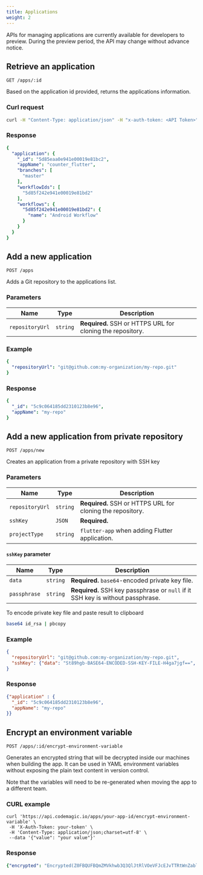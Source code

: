 ```yaml
---
title: Applications
weight: 2
---
```


APIs for managing applications are currently available for developers to preview. During the preview period, the API may change without advance notice.

## Retrieve an application

`GET /apps/:id`

Based on the application id provided, returns the applications information.

### Curl request

```bash
curl -H "Content-Type: application/json" -H "x-auth-token: <API Token>" --request GET https://api.codemagic.io/apps/<app_id>
```

### Response

```yaml
{
  "application": {
    "_id": "5d85eaa0e941e00019e81bc2",
    "appName": "counter_flutter",
    "branches": [
      "master"
    ],
    "workflowIds": [
      "5d85f242e941e00019e81bd2"
    ],
    "workflows": {
      "5d85f242e941e00019e81bd2": {
        "name": "Android Workflow"
      }
    }
  }
}
```

## Add a new application

`POST /apps`

Adds a Git repository to the applications list.

### Parameters

| **Name**        | **Type** | **Description** |
| --------------- | -------- | --------------- |
| `repositoryUrl` | `string` | **Required.** SSH or HTTPS URL for cloning the repository. |

### Example

```yaml
{
  "repositoryUrl": "git@github.com:my-organization/my-repo.git"
}
```

### Response

```yaml
{
  "_id": "5c9c064185dd2310123b8e96",
  "appName": "my-repo"
}
```

## Add a new application from private repository

`POST /apps/new`

Creates an application from a private repository with SSH key

### Parameters

| **Name**        | **Type** | **Description** |
| --------------- | -------- | --------------- |
| `repositoryUrl` | `string` | **Required.** SSH or HTTPS URL for cloning the repository. |
| `sshKey` | `JSON` | **Required.** |
| `projectType` | `string` | `flutter-app` when adding Flutter application. | 

#### `sshKey` parameter

| **Name**        | **Type** | **Description** |
| --------------- | -------- | --------------- |
| `data` | `string` | **Required.** `base64`-encoded private key file. |
| `passphrase` | `string` | **Required.** SSH key passphrase or `null` if it SSH key is without passphrase. | 

To encode private key file and paste result to clipboard

```bash
base64 id_rsa | pbcopy
```

### Example

```json
{
  "repositoryUrl": "git@github.com:my-organization/my-repo.git",
  "sshKey": {"data": "St89hgb-BASE64-ENCODED-SSH-KEY-FILE-H4ga7jgf==", "passphrase": null}
}
```

### Response

```json
{"application" : {
  "_id": "5c9c064185dd2310123b8e96",
  "appName": "my-repo"
}}
```

## Encrypt an environment variable

`POST /apps/:id/encrypt-environment-variable`

Generates an encrypted string that will be decrypted inside our machines when building the app. It can be used in YAML environment variables without exposing the plain text content in version control.

Note that the variables will need to be re-generated when moving the app to a different team.

### CURL example

```
curl 'https://api.codemagic.io/apps/your-app-id/encrypt-environment-variable' \
 -H 'X-Auth-Token: your-token' \
 -H 'Content-Type: application/json;charset=utf-8' \
 --data '{"value": "your value"}'
```

### Response

```yaml
{"encrypted": "Encrypted(Z0FBQUFBQmZMVkhwb3Q3QlJtRlVOeVFJcEJvTTRtWnZablpqMS0xN2V6dllTell1ODZSd2FUcnNqMUlZT09QY1paV0pjbVRfUlVJeDUxRWIzX1paOEZlc1dSdi1XMXlkUFVIdjNIZ2VqcE5Ja0tpMjlPWjhlSTQ9)"}
```
